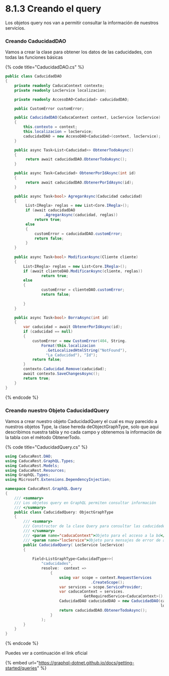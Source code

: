 # 8.1.3 Creando el query

Los objetos query nos van a permitir consultar la información de nuestros servicios.

### Creando CaducidadDAO

Vamos a crear la clase para obtener los datos de las caducidades, con todas las funciones básicas

{% code title="CaducidadDAO.cs" %}
```csharp
public class CaducidadDAO
{
    private readonly CaducaContext contexto;
    private readonly LocService localizacion;

    private readonly AccesoDAO<Caducidad> caducidadDAO;

    public CustomError customError;

    public CaducidadDAO(CaducaContext context, LocService locService)
    {
        this.contexto = context;
        this.localizacion = locService;
        caducidadDAO = new AccesoDAO<Caducidad>(context, locService);
    }

    public async Task<List<Caducidad>> ObtenerTodoAsync()
    {
         return await caducidadDAO.ObtenerTodoAsync();
    }

    public async Task<Caducidad> ObtenerPorIdAsync(int id)
    {
         return await caducidadDAO.ObtenerPorIdAsync(id);
    }

    public async Task<bool> AgregarAsync(Caducidad caducidad)
    {
         List<IRegla> reglas = new List<Core.IRegla>();
         if (await caducidadDAO
                 .AgregarAsync(caducidad, reglas))
             return true;
         else
         {
             customError = caducidadDAO.customError;
             return false;
         }
    }
      
    public async Task<bool> ModificarAsync(Cliente cliente)
    {
        List<IRegla> reglas = new List<Core.IRegla>();
        if (await clienteDAO.ModificarAsync(cliente, reglas))
                return true;
        else
        {
                customError = clienteDAO.customError;
                return false;
        
        }
    }

    public async Task<bool> BorraAsync(int id)
    {
        var caducidad = await ObtenerPorIdAsync(id);
        if (caducidad == null)
        {
            customError = new CustomError(404, String.
                Format(this.localizacion
                  .GetLocalizedHtmlString("NotFound"), 
                  "La Caducidad"), "Id");
            return false;
        }
        contexto.Caducidad.Remove(caducidad);
        await contexto.SaveChangesAsync();
        return true;
    }
}

```
{% endcode %}

### Creando nuestro Objeto CaducidadQuery

Vamos a crear nuestro objeto CaducidadQuery el cual es muy parecido a nuestros objetos Type, la clase hereda deObjectGraphType, solo que aqui describimos nuestra tabla y no cada campo y obtenemos la información de la tabla con el método ObtenerTodo. 

{% code title="CaducidadQuery.cs" %}
```csharp
using CaducaRest.DAO;
using CaducaRest.GraphQL.Types;
using CaducaRest.Models;
using CaducaRest.Resources;
using GraphQL.Types;
using Microsoft.Extensions.DependencyInjection;

namespace CaducaRest.GraphQL.Query
{
    /// <summary>
    /// Los objetos query en GraphQL permiten consultar información
    /// </summary>
    public class CaducidadQuery: ObjectGraphType
    {
        /// <summary>
        /// Constructor de la clase Query para consultar las caducidades
        /// </summary>
        /// <param name="caducaContext">Objeto para el acceso a la bd</param>
        /// <param name="locService">Objeto para mensajes de error de acuerdo al idioma</param>
        public CaducidadQuery( LocService locService)
        {
            
            Field<ListGraphType<CaducidadType>>(
                "caducidades",
                resolve:  context =>
                    {
                        using var scope = context.RequestServices
                                      .CreateScope();
                        var services = scope.ServiceProvider;
                        var caducaContext = services.
                                   GetRequiredService<CaducaContext>();
                        CaducidadDAO caducidadDAO = new CaducidadDAO(caducaContext, 
                                                                     locService);
                        return caducidadDAO.ObtenerTodoAsync();
                    }
                );
        }
    }
}
```
{% endcode %}

Puedes ver a continuación el link oficial

{% embed url="https://graphql-dotnet.github.io/docs/getting-started/queries" %}




